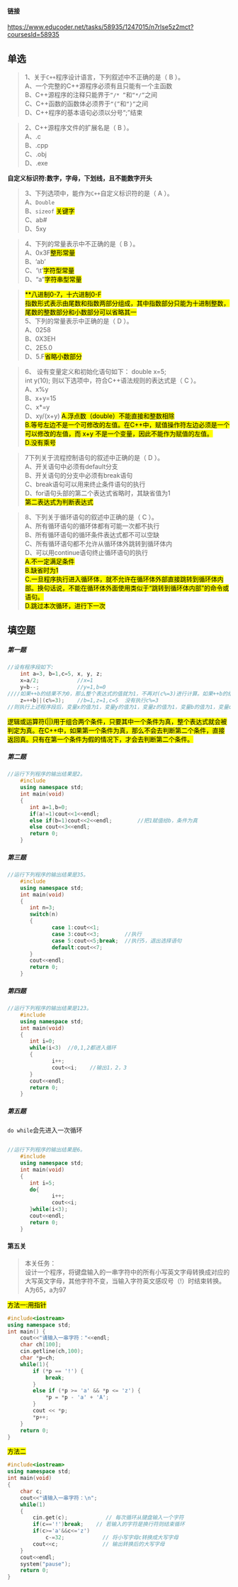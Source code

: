 #### 链接 
https://www.educoder.net/tasks/58935/1247015/n7rlse5z2mct?coursesId=58935


## 单选  
>1、关于`C++`程序设计语言，下列叙述中不正确的是（ B ）。  
A、一个完整的C++源程序必须有且只能有一个主函数  
B、C++源程序的注释只能界于`“/* ”`和`“*/”`之间  
C、C++函数的函数体必须界于`“{”`和`“}”`之间  
D、C++程序的基本语句必须以分号“;”结束  

>2、C++源程序文件的扩展名是（ B ）。  
A、.c  
B、.cpp  
C、.obj  
D、.exe  

**自定义标识符:数字，字母，下划线，且不能数字开头**

>3、下列选项中，能作为`C++`自定义标识符的是（ A ）。  
A、`Double`  
B、`sizeof` <mark>关键字</mark>  
C、ab#  
D、5xy  

>4、下列的常量表示中不正确的是（ B ）。  
A、0x3F<mark>整形常量</mark>  
B、‘ab’  
C、‘\t’<mark>字符型常量</mark>  
D、“a”<mark>字符串型常量</mark>  

><mark>**八进制0-7，十六进制0-F</mark>  
<mark>指数形式表示由尾数和指数两部分组成，其中指数部分只能为十进制整数，尾数的整数部分和小数部分可以省略其一</mark>  
>5、下列的常量表示中正确的是（ D ）。  
A、0258  
B、0X3EH  
C、2E5.0  
D、5.F<mark>省略小数部分</mark>  

>6、
设有变量定义和初始化语句如下：
    double x=5;  
    int y(10);
则以下选项中，符合C++语法规则的表达式是（ C ）。  
A、x%y  
B、x+y=15  
C、x*=y  
D、xy/(x+y)
<mark>A.浮点数（double）不能直接和整数相除  
B.等号左边不是一个可修改的左值。在C++中，赋值操作符左边必须是一个可以修改的左值，而 x+y 不是一个变量，因此不能作为赋值的左值。  
D.没有乘号</mark>  

>7下列关于流程控制语句的叙述中正确的是（ D ）。  
A、开关语句中必须有default分支  
B、开关语句的分支中必须有break语句  
C、break语句可以用来终止条件语句的执行  
D、for语句头部的第二个表达式省略时，其缺省值为1  
<mark>第二表达式为判断表达式</mark>

>8、下列关于循环语句的叙述中正确的是（ C ）。  
A、所有循环语句的循环体都有可能一次都不执行  
B、所有循环语句的循环条件表达式都不可以空缺  
C、所有循环语句都不允许从循环体外跳转到循环体内  
D、可以用continue语句终止循环语句的执行  
><mark>A.不一定满足条件  
B.缺省时为1  
C.一旦程序执行进入循环体，就不允许在循环体外部直接跳转到循环体内部。换句话说，不能在循环体外面使用类似于“跳转到循环体内部”的命令或语句。  
D.跳过本次循环，进行下一次</mark>  


## 填空题

##### 第一题  
```cpp
//设有程序段如下:
    int a=3, b=1,c=5, x, y, z;
    x=a/2;            //x=1
    y=b--;            //y=1,b=0
////如果++b的结果不为0，那么整个表达式的值就为1，不再对(c%=3)进行计算。如果++b的结果为0，那么将计算(c%=3)的值，然后将其结果赋给z。  
    z=++b||(c%=3);    //b=1,z=1,c=5  没有执行c%=3
//则执行上述程序段后，变量x的值为1，变量y的值为1，变量z的值为1，变量b的值为1，变量c的值为5。
```
<mark>逻辑或运算符(||)用于组合两个条件，只要其中一个条件为真，整个表达式就会被判定为真。在C++中，如果第一个条件为真，那么不会去判断第二个条件，直接返回真。只有在第一个条件为假的情况下，才会去判断第二个条件。</mark>

##### 第二题  
```cpp
//运行下列程序的输出结果是2。
    #include
    using namespace std;
    int main(void)
    {
       int a=1,b=0; 
       if(a!=1)cout<<1<<endl;
       else if(b=1)cout<<2<<endl;        //把1赋值给b，条件为真
       else cout<<3<<endl;
       return 0;
    }
```

##### 第三题
```cpp
//运行下列程序的输出结果是35。
    #include
    using namespace std;
    int main(void)
    {
       int n=3; 
       switch(n)
       {
              case 1:cout<<1;        
              case 3:cout<<3;        //执行
              case 5:cout<<5;break;  //执行5，退出选择语句  
              default:cout<<7;
       }
       cout<<endl;
       return 0;
    }
```  

##### 第四题
```cpp
//运行下列程序的输出结果是123。
    #include
    using namespace std;
    int main(void)
    {
       int i=0; 
       while(i<3)  //0,1,2都进入循环
       {
              i++;
              cout<<i;    //输出1，2，3
       } 
       cout<<endl;
       return 0;
    }
```

##### 第五题  
`do while`会先进入一次循环
```cpp

//运行下列程序的输出结果是6。
    #include
    using namespace std;
    int main(void)
    {
       int i=5; 
       do{
              i++;
              cout<<i;
       }while(i<3);
       cout<<endl;
       return 0;
    }
```

#### 第五关
>本关任务：  
设计一个程序，将键盘输入的一串字符中的所有小写英文字母转换成对应的大写英文字母，其他字符不变，当输入字符英文感叹号（!）时结束转换。  
A为65，a为97

<mark>方法一:用指针</mark>

```cpp
#include<iostream>
using namespace std;
int main() {
    cout<<"请输入一串字符："<<endl;
    char ch[100];
    cin.getline(ch,100);
    char *p=ch;
    while(1){
        if (*p == '!') {
            break;
        }
        else if (*p >= 'a' && *p <= 'z') {
            *p = *p - 'a' + 'A';
        }
        cout << *p;
        *p++;
    }
    return 0;
}
```
<mark>方法二</mark>

```cpp
#include<iostream>
using namespace std;
int main(void)
{
    char c;
    cout<<"请输入一串字符：\n";
    while(1)
    {
        cin.get(c);            // 每次循环从键盘输入一个字符
        if(c=='!')break;    // 若输入的字符是换行符则结束循环
        if(c>='a'&&c<='z')
            c-=32;            // 将小写字母c转换成大写字母
        cout<<c;              // 输出转换后的大写字母
    }
    cout<<endl;
    system("pause");
    return 0;
} 
```
